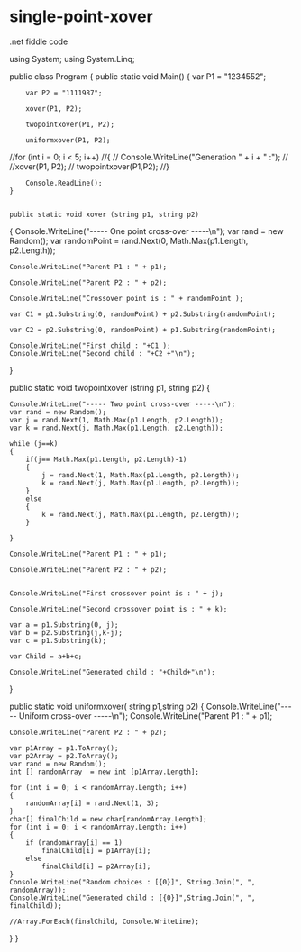 # single-point-xover

.net fiddle code 

using System;
using System.Linq;
					
public class Program
{
	public static void Main()
	{
		var P1 = "1234552";

		var P2 = "1111987";

		xover(P1, P2);

		twopointxover(P1, P2);

		uniformxover(P1, P2);

//for (int i = 0; i < 5; i++)
//{
//    Console.WriteLine("Generation " + i + " :");
//    //xover(P1, P2);
//    twopointxover(P1,P2);
//}

		Console.ReadLine();
	}
	
	
	public static void xover (string p1, string p2)
{
    Console.WriteLine("----- One point cross-over -----\n");
    var rand = new Random();
    var randomPoint = rand.Next(0, Math.Max(p1.Length, p2.Length));

    Console.WriteLine("Parent P1 : " + p1);

    Console.WriteLine("Parent P2 : " + p2);

    Console.WriteLine("Crossover point is : " + randomPoint );

    var C1 = p1.Substring(0, randomPoint) + p2.Substring(randomPoint);

    var C2 = p2.Substring(0, randomPoint) + p1.Substring(randomPoint);

    Console.WriteLine("First child : "+C1 );
    Console.WriteLine("Second child : "+C2 +"\n");
}

public static void twopointxover (string p1, string p2)
    {

    Console.WriteLine("----- Two point cross-over -----\n");
    var rand = new Random();
    var j = rand.Next(1, Math.Max(p1.Length, p2.Length));
    var k = rand.Next(j, Math.Max(p1.Length, p2.Length));

    while (j==k)
    {
        if(j== Math.Max(p1.Length, p2.Length)-1)
        {
            j = rand.Next(1, Math.Max(p1.Length, p2.Length));
            k = rand.Next(j, Math.Max(p1.Length, p2.Length));
        }
        else
        {
            k = rand.Next(j, Math.Max(p1.Length, p2.Length));
        }
        
    }

    Console.WriteLine("Parent P1 : " + p1);

    Console.WriteLine("Parent P2 : " + p2);


    Console.WriteLine("First crossover point is : " + j);

    Console.WriteLine("Second crossover point is : " + k);

    var a = p1.Substring(0, j);
    var b = p2.Substring(j,k-j);
    var c = p1.Substring(k);

    var Child = a+b+c;

    Console.WriteLine("Generated child : "+Child+"\n");

}

public static void uniformxover( string p1,string p2)
{
    Console.WriteLine("----- Uniform cross-over -----\n");
    Console.WriteLine("Parent P1 : " + p1);

    Console.WriteLine("Parent P2 : " + p2);

    var p1Array = p1.ToArray();
    var p2Array = p2.ToArray();
    var rand = new Random();
    int [] randomArray  = new int [p1Array.Length];
    
    for (int i = 0; i < randomArray.Length; i++)
    {
        randomArray[i] = rand.Next(1, 3);
    }
    char[] finalChild = new char[randomArray.Length];
    for (int i = 0; i < randomArray.Length; i++)
    {
        if (randomArray[i] == 1)
            finalChild[i] = p1Array[i];
        else
            finalChild[i] = p2Array[i];
    }
    Console.WriteLine("Random choices : [{0}]", String.Join(", ", randomArray));
    Console.WriteLine("Generated child : [{0}]",String.Join(", ", finalChild));

    //Array.ForEach(finalChild, Console.WriteLine);

}
}


